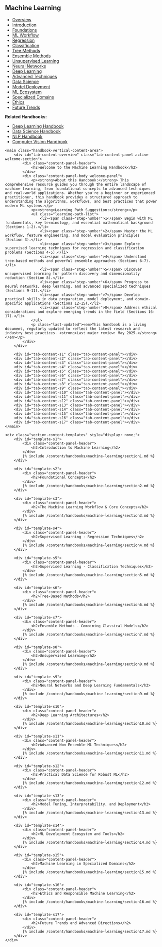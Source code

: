 <link rel="stylesheet" href="/assets/css/section-academic.css">
<div class="handbook-container-vertical-tabs">
<div class="handbook-container-inner">
    <aside class="handbook-vertical-nav">
        <div class="vertical-nav-header">
            <h1>Machine Learning</h1>
            <div class="header-accent-vertical"></div>
        </div>
        <ul class="vertical-tabs-list">
            <li class="vertical-tab-ul"><a href="#overview" data-tab="overview" class="vertical-tab-link active">Overview</a></li>
            <li class="vertical-tab-ul"><a href="#s1" data-tab="s1" class="vertical-tab-link">Introduction</a></li>
            <li class="vertical-tab-ul"><a href="#s2" data-tab="s2" class="vertical-tab-link">Foundations</a></li>
            <li class="vertical-tab-ul"><a href="#s3" data-tab="s3" class="vertical-tab-link">ML Workflow</a></li>
            <li class="vertical-tab-ul"><a href="#s4" data-tab="s4" class="vertical-tab-link">Regression</a></li>
            <li class="vertical-tab-ul"><a href="#s5" data-tab="s5" class="vertical-tab-link">Classification</a></li>
            <li class="vertical-tab-ul"><a href="#s6" data-tab="s6" class="vertical-tab-link">Tree Methods</a></li>
            <li class="vertical-tab-ul"><a href="#s7" data-tab="s7" class="vertical-tab-link">Ensemble Methods</a></li>
            <li class="vertical-tab-ul"><a href="#s8" data-tab="s8" class="vertical-tab-link">Unsupervised Learning</a></li>
            <li class="vertical-tab-ul"><a href="#s9" data-tab="s9" class="vertical-tab-link">Neural Networks</a></li>
            <li class="vertical-tab-ul"><a href="#s10" data-tab="s10" class="vertical-tab-link">Deep Learning</a></li>
            <li class="vertical-tab-ul"><a href="#s11" data-tab="s11" class="vertical-tab-link">Advanced Techniques</a></li>
            <li class="vertical-tab-ul"><a href="#s12" data-tab="s12" class="vertical-tab-link">Data Science</a></li>
            <li class="vertical-tab-ul"><a href="#s13" data-tab="s13" class="vertical-tab-link">Model Deployment</a></li>
            <li class="vertical-tab-ul"><a href="#s14" data-tab="s14" class="vertical-tab-link">ML Ecosystem</a></li>
            <li class="vertical-tab-ul"><a href="#s15" data-tab="s15" class="vertical-tab-link">Specialized Domains</a></li>
            <li class="vertical-tab-ul"><a href="#s16" data-tab="s16" class="vertical-tab-link">Ethics</a></li>
            <li class="vertical-tab-ul"><a href="#s17" data-tab="s17" class="vertical-tab-link">Future Trends</a></li>
        </ul>
        <div class="vertical-nav-footer">
             <p><strong>Related Handbooks:</strong></p>
            <ul>
                <li><a href="/content/handbooks/deep-learning/">Deep Learning Handbook</a></li>
                <li><a href="/content/handbooks/data-science/">Data Science Handbook</a></li>
                <li><a href="/content/handbooks/nlp/">NLP Handbook</a></li>
                <li><a href="/content/handbooks/computer-vision/">Computer Vision Handbook</a></li>
            </ul>
        </div>
    </aside>

    <main class="handbook-vertical-content-area">
        <div id="tab-content-overview" class="tab-content-panel active welcome-section">
            <div class="content-panel-header">
                <h2>Welcome to the Machine Learning Handbook</h2>
            </div>
            <div class="content-panel-body welcome-panel">
                <p><strong>About this Handbook:</strong> This comprehensive resource guides you through the entire landscape of machine learning, from foundational concepts to advanced techniques and real-world applications. Whether you're a beginner or experienced practitioner, this handbook provides a structured approach to understanding the algorithms, workflows, and best practices that power modern ML systems.</p>
                <p><strong>Learning Path Suggestion:</strong></p>
                <ul class="learning-path-list">
                    <li><span class="step-number">1</span> Begin with ML fundamentals, key terminology, and essential mathematical background (Sections 1-2).</li>
                    <li><span class="step-number">2</span> Master the ML workflow, feature engineering, and model evaluation principles (Section 3).</li>
                    <li><span class="step-number">3</span> Explore supervised learning techniques for regression and classification problems (Sections 4-5).</li>
                    <li><span class="step-number">4</span> Understand tree-based methods and powerful ensemble approaches (Sections 6-7).</li>
                    <li><span class="step-number">5</span> Discover unsupervised learning for pattern discovery and dimensionality reduction (Section 8).</li>
                    <li><span class="step-number">6</span> Progress to neural networks, deep learning, and advanced specialized techniques (Sections 9-11).</li>
                    <li><span class="step-number">7</span> Develop practical skills in data preparation, model deployment, and domain-specific applications (Sections 12-15).</li>
                    <li><span class="step-number">8</span> Address ethical considerations and explore emerging trends in the field (Sections 16-17).</li>
                </ul>
                <p class="last-updated"><em>This handbook is a living document, regularly updated to reflect the latest research and industry best practices. <strong>Last major review: May 2025.</strong></em></p>
            </div>
        </div>

        <div id="tab-content-s1" class="tab-content-panel"></div>
        <div id="tab-content-s2" class="tab-content-panel"></div>
        <div id="tab-content-s3" class="tab-content-panel"></div>
        <div id="tab-content-s4" class="tab-content-panel"></div>
        <div id="tab-content-s5" class="tab-content-panel"></div>
        <div id="tab-content-s6" class="tab-content-panel"></div>
        <div id="tab-content-s7" class="tab-content-panel"></div>
        <div id="tab-content-s8" class="tab-content-panel"></div>
        <div id="tab-content-s9" class="tab-content-panel"></div>
        <div id="tab-content-s10" class="tab-content-panel"></div>
        <div id="tab-content-s11" class="tab-content-panel"></div>
        <div id="tab-content-s12" class="tab-content-panel"></div>
        <div id="tab-content-s13" class="tab-content-panel"></div>
        <div id="tab-content-s14" class="tab-content-panel"></div>
        <div id="tab-content-s15" class="tab-content-panel"></div>
        <div id="tab-content-s16" class="tab-content-panel"></div>
        <div id="tab-content-s17" class="tab-content-panel"></div>
    </main>

    <div class="section-content-templates" style="display: none;">
        <div id="template-s1">
            <div class="content-panel-header">
                <h2>Introduction to Machine Learning</h2>
            </div>
            {% include /content/handbooks/machine-learning/section1.md %}
        </div>

        <div id="template-s2">
            <div class="content-panel-header">
                <h2>Foundational Concepts</h2>
            </div>
            {% include /content/handbooks/machine-learning/section2.md %}
        </div>

        <div id="template-s3">
            <div class="content-panel-header">
                <h2>The Machine Learning Workflow & Core Concepts</h2>
            </div>
            {% include /content/handbooks/machine-learning/section3.md %}
        </div>

        <div id="template-s4">
            <div class="content-panel-header">
                <h2>Supervised Learning - Regression Techniques</h2>
            </div>
            {% include /content/handbooks/machine-learning/section4.md %}
        </div>

        <div id="template-s5">
            <div class="content-panel-header">
                <h2>Supervised Learning - Classification Techniques</h2>
            </div>
            {% include /content/handbooks/machine-learning/section5.md %}
        </div>

        <div id="template-s6">
            <div class="content-panel-header">
                <h2>Tree-Based Methods</h2>
            </div>
            {% include /content/handbooks/machine-learning/section6.md %}
        </div>

        <div id="template-s7">
            <div class="content-panel-header">
                <h2>Ensemble Methods - Combining Classical Models</h2>
            </div>
            {% include /content/handbooks/machine-learning/section7.md %}
        </div>

        <div id="template-s8">
            <div class="content-panel-header">
                <h2>Unsupervised Learning</h2>
            </div>
            {% include /content/handbooks/machine-learning/section8.md %}
        </div>

        <div id="template-s9">
            <div class="content-panel-header">
                <h2>Neural Networks and Deep Learning Fundamentals</h2>
            </div>
            {% include /content/handbooks/machine-learning/section9.md %}
        </div>

        <div id="template-s10">
            <div class="content-panel-header">
                <h2>Deep Learning Architectures</h2>
            </div>
            {% include /content/handbooks/machine-learning/section10.md %}
        </div>

        <div id="template-s11">
            <div class="content-panel-header">
                <h2>Advanced Non-Ensemble ML Techniques</h2>
            </div>
            {% include /content/handbooks/machine-learning/section11.md %}
        </div>

        <div id="template-s12">
            <div class="content-panel-header">
                <h2>Practical Data Science for Robust ML</h2>
            </div>
            {% include /content/handbooks/machine-learning/section12.md %}
        </div>

        <div id="template-s13">
            <div class="content-panel-header">
                <h2>Model Tuning, Interpretability, and Deployment</h2>
            </div>
            {% include /content/handbooks/machine-learning/section13.md %}
        </div>

        <div id="template-s14">
            <div class="content-panel-header">
                <h2>ML Development Ecosystem and Tools</h2>
            </div>
            {% include /content/handbooks/machine-learning/section14.md %}
        </div>

        <div id="template-s15">
            <div class="content-panel-header">
                <h2>Machine Learning in Specialized Domains</h2>
            </div>
            {% include /content/handbooks/machine-learning/section15.md %}
        </div>

        <div id="template-s16">
            <div class="content-panel-header">
                <h2>Ethics and Responsible Machine Learning</h2>
            </div>
            {% include /content/handbooks/machine-learning/section16.md %}
        </div>

        <div id="template-s17">
            <div class="content-panel-header">
                <h2>Future Trends and Advanced Directions</h2>
            </div>
            {% include /content/handbooks/machine-learning/section17.md %}
        </div>
    </div>

</div>
</div>
<script src="/assets/js/section-academic.js"></script>
